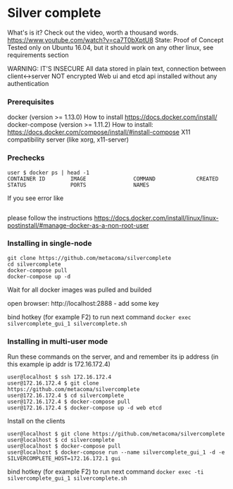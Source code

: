 # Silver complete

What's is it?
  Check out the video, worth a thousand words.
  https://www.youtube.com/watch?v=ca7T0bXptU8
State:
  Proof of Concept
  Tested only on Ubuntu 16.04, but it should work on any other linux, see requirements section

WARNING:
  IT'S INSECURE
  All data stored in plain text, connection between client<->server NOT encrypted
  Web ui and etcd api installed without any authentication

### Prerequisites
  docker (version >= 1.13.0)
    How to install https://docs.docker.com/install/
  docker-compose (version >= 1.11.2)
    How to install: https://docs.docker.com/compose/install/#install-compose
  X11 compatibility server (like xorg, x11-server)

### Prechecks
```
user $ docker ps | head -1
CONTAINER ID        IMAGE               COMMAND             CREATED             STATUS              PORTS               NAMES
```
If you see error like
```Got permission denied while trying to connect to the Docker daemon socket at unix:///var/run/docker.sock: Get http://%2Fvar%2Frun%2Fdocker.sock/v1.35/containers/json: dial unix /var/run/docker.sock: connect: permission denied
```
please follow the instructions https://docs.docker.com/install/linux/linux-postinstall/#manage-docker-as-a-non-root-user


### Installing in single-node
```
git clone https://github.com/metacoma/silvercomplete
cd silvercomplete
docker-compose pull
docker-compose up -d
```
Wait for all docker images was pulled and builded

open browser: http://localhost:2888 - add some key

bind hotkey (for example F2) to run next command
```docker exec silvercomplete_gui_1 silvercomplete.sh```

### Installing in multi-user mode
Run these commands on the server, and and remember its ip address (in this example ip addr is 172.16.172.4)
```
user@localhost $ ssh 172.16.172.4
user@172.16.172.4 $ git clone https://github.com/metacoma/silvercomplete
user@172.16.172.4 $ cd silvercomplete
user@172.16.172.4 $ docker-compose pull
user@172.16.172.4 $ docker-compose up -d web etcd
```
Install on the clients
```
user@localhost $ git clone https://github.com/metacoma/silvercomplete
user@localhost $ cd silvercomplete
user@localhost $ docker-compose pull
user@localhost $ docker-compose run --name silvercomplete_gui_1 -d -e SILVERCOMPLETE_HOST=172.16.172.1 gui
```

bind hotkey (for example F2) to run next command
```docker exec -ti silvercomplete_gui_1 silvercomplete.sh```

